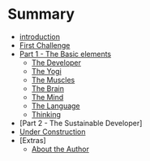 # Summary

* [introduction](README.md)
* [First Challenge](a_first_example.md)
* [Part 1 - The Basic elements](part_1_-_the_developers_path.md)
   * [The Developer](understanding_the_beast.md)
   * [The Yogi](the_yogi_machine.md)
   * [The Muscles](beyond_muscles.md)
   * [The Brain](brain_control.md)
   * [The Mind](brainandmind.md)
   * [The Language](mindlanguage.md)
   * [Thinking](onewordaftertheother.md)
* [Part 2 - The Sustainable Developer]
* [Under Construction](alert.md)
* [Extras]
   * [About the Author](authorsnote.md)


